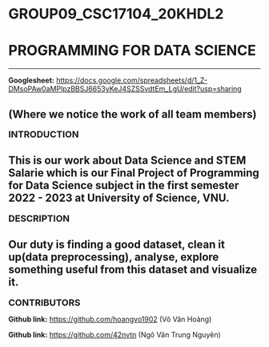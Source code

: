 # GROUP09_CSC17104_20KHDL2
# PROGRAMMING FOR DATA SCIENCE
---
**Googlesheet:** https://docs.google.com/spreadsheets/d/1_Z-DMsoPAw0aMPlpzBBSJ6653yKeJ4SZSSvdtEm_LgU/edit?usp=sharing

(Where we notice the work of all team members)
---
**<font size="4">INTRODUCTION</font>**

This is our work about Data Science and STEM Salarie which is our Final Project of Programming for Data Science subject in the first semester 2022 - 2023 at University of Science, VNU.
---
**<font size="4">DESCRIPTION</font>**

Our duty is finding a good dataset, clean it up(data preprocessing), analyse, explore something useful from this dataset and visualize it.
---
**<font size="4">CONTRIBUTORS</font>**

**Github link:** https://github.com/hoangvo1902 (Võ Văn Hoàng)

**Github link:** https://github.com/42nvtn (Ngô Văn Trung Nguyên)

